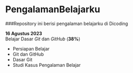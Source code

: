 # PengalamanBelajarku
###Repository ini berisi pengalaman belajarku di Dicoding

**16 Agustus 2023**  
Belajar Dasar *Git* dan *GitHub* (__38%__)
  * Persiapan Belajar
  * Git dan GitHub
  * Dasar Git
  * Studi Kasus Pengalaman Belajar
